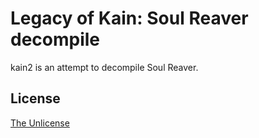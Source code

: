 # Legacy of Kain: Soul Reaver decompile

kain2 is an attempt to decompile Soul Reaver.

## License
[The Unlicense](https://unlicense.org/)